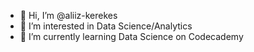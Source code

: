 - 👋 Hi, I’m @aliiz-kerekes
- 👀 I’m interested in Data Science/Analytics
- 🌱 I’m currently learning Data Science on Codecademy

<!---
aliiz-kerekes/aliiz-kerekes is a ✨ special ✨ repository because its `README.md` (this file) appears on your GitHub profile.
You can click the Preview link to take a look at your changes.
--->
